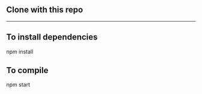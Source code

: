 ## Clone with this repo
---------------------------
## To install dependencies
npm install

## To compile
npm start
